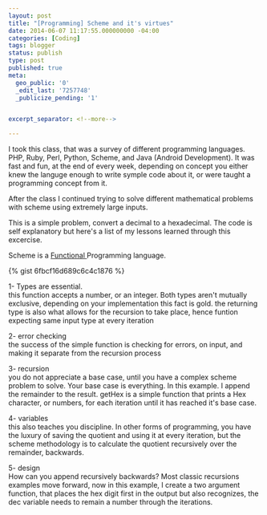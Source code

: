 ```yaml
---
layout: post
title: "[Programming] Scheme and it's virtues"
date: 2014-06-07 11:17:55.000000000 -04:00
categories: [Coding]
tags: blogger
status: publish
type: post
published: true
meta:
  geo_public: '0'
  _edit_last: '7257748'
  _publicize_pending: '1'


excerpt_separator: <!--more-->

---
```

<p>I took this class, that was a survey of different programming languages. PHP, Ruby, Perl, Python, Scheme, and Java (Android Development). It was fast and fun, at the end of every week, depending on concept you either knew the languge enough to write symple code about it, or were taught a programming concept from it.</p>
<p>After the class I continued trying to solve different mathematical problems with scheme using extremely large inputs.</p>
<p>This is a simple problem, convert a decimal to a hexadecimal. The code is self explanatory but here's a list of my lessons learned through this excercise.</p>
<p>Scheme is a <a title="Functions" href="http://htdp.org/2003-09-26/Book/curriculum-Z-H-6.html#node_sec_3.1">Functional </a>Programming language.</p>
{% gist 6fbcf16d689c6c4c1876 %}
<p>1- Types are essential.<br />
this function accepts a number, or an integer. Both types aren't mutually exclusive, depending on your implementation this fact is gold. the returning type is also what allows for the recursion to take place, hence funtion expecting same input type at every iteration</p>
<p>2- error checking<br />
the success of the simple function is checking for errors, on input, and making it separate from the recursion process</p>
<p>3- recursion<br />
you do not appreciate a base case, until you have a complex scheme problem to solve. Your base case is everything. In this example. I append the remainder to the result. getHex is a simple function that prints a Hex character, or numbers, for each iteration until it has reached it's base case.</p>
<p>4- variables<br />
this also teaches you discipline. In other forms of programming, you have the luxury of saving the quotient and using it at every iteration, but the scheme methodology is to calculate the quotient recursively over the remainder, backwards.</p>
<p>5- design<br />
How can you append recursively backwards? Most classic recursions examples move forward, now in this example, I create a two argument function, that places the hex digit first in the output but also recognizes, the dec variable needs to remain a number through the iterations.</p>
